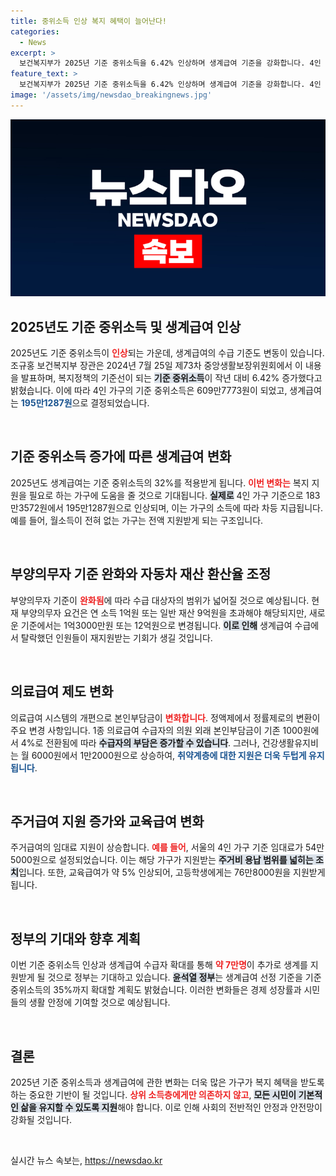 ```yaml
---
title: 중위소득 인상 복지 혜택이 늘어난다!
categories:
  - News
excerpt: >
  보건복지부가 2025년 기준 중위소득을 6.42% 인상하며 생계급여 기준을 강화합니다. 4인 가구는 월 195만1287원이 지원되며, 부양의무자 기준 완화로 약 7만 명이 새로 대상이 될 전망입니다. 복지 대책의 변화가 주목됩니다!
feature_text: >
  보건복지부가 2025년 기준 중위소득을 6.42% 인상하며 생계급여 기준을 강화합니다. 4인 가구는 월 195만1287원이 지원되며, 부양의무자 기준 완화로 약 7만 명이 새로 대상이 될 전망입니다. 복지 대책의 변화가 주목됩니다!
image: '/assets/img/newsdao_breakingnews.jpg'
---
```


<p><img src="/assets/img/newsdao_breakingnews.jpg" alt="firstkoreanews 속보" /></p>

<h2 data-ke-size="size26">2025년도 기준 중위소득 및 생계급여 인상</h2>

<p data-ke-size="size16">2025년도 기준 중위소득이 <b><span style="color: #ee2323;">인상</span></b>되는 가운데, 생계급여의 수급 기준도 변동이 있습니다. 조규홍 보건복지부 장관은 2024년 7월 25일 제73차 중앙생활보장위원회에서 이 내용을 발표하며, 복지정책의 기준선이 되는 <b><span style="background-color: #21538527;">기준 중위소득</span></b>이 작년 대비 6.42% 증가했다고 밝혔습니다. 이에 따라 4인 가구의 기준 중위소득은 609만7773원이 되었고, 생계급여는 <b><span style="color: #1a5490;">195만1287원</span></b>으로 결정되었습니다.</p>

<p data-ke-size="size16">&nbsp;</p>

<h2 data-ke-size="size26">기준 중위소득 증가에 따른 생계급여 변화</h2>

<p data-ke-size="size16">2025년도 생계급여는 기준 중위소득의 32%를 적용받게 됩니다. <b><span style="color: #ee2323;">이번 변화는</span></b> 복지 지원을 필요로 하는 가구에 도움을 줄 것으로 기대됩니다. <b><span style="background-color: #21538527;">실제로</span></b> 4인 가구 기준으로 183만3572원에서 195만1287원으로 인상되며, 이는 가구의 소득에 따라 차등 지급됩니다. 예를 들어, 월소득이 전혀 없는 가구는 전액 지원받게 되는 구조입니다.</p>

<p data-ke-size="size16">&nbsp;</p>

<h2 data-ke-size="size26">부양의무자 기준 완화와 자동차 재산 환산율 조정</h2>

<p data-ke-size="size16">부양의무자 기준이 <b><span style="color: #ee2323;">완화됨</span></b>에 따라 수급 대상자의 범위가 넓어질 것으로 예상됩니다. 현재 부양의무자 요건은 연 소득 1억원 또는 일반 재산 9억원을 초과해야 해당되지만, 새로운 기준에서는 1억3000만원 또는 12억원으로 변경됩니다. <b><span style="background-color: #21538527;">이로 인해</span></b> 생계급여 수급에서 탈락했던 인원들이 재지원받는 기회가 생길 것입니다.</p>

<p data-ke-size="size16">&nbsp;</p>

<h2 data-ke-size="size26">의료급여 제도 변화</h2>

<p data-ke-size="size16">의료급여 시스템의 개편으로 본인부담금이 <b><span style="color: #ee2323;">변화합니다</span></b>. 정액제에서 정률제로의 변환이 주요 변경 사항입니다. 1종 의료급여 수급자의 의원 외래 본인부담금이 기존 1000원에서 4%로 전환됨에 따라 <b><span style="background-color: #21538527;">수급자의 부담은 증가할 수 있습니다</span></b>. 그러나, 건강생활유지비는 월 6000원에서 1만2000원으로 상승하여, <b><span style="color: #1a5490;">취약계층에 대한 지원은 더욱 두텁게 유지됩니다</span></b>.</p>

<p data-ke-size="size16">&nbsp;</p>

<h2 data-ke-size="size26">주거급여 지원 증가와 교육급여 변화</h2>

<p data-ke-size="size16">주거급여의 임대료 지원이 상승합니다. <b><span style="color: #ee2323;">예를 들어</span></b>, 서울의 4인 가구 기준 임대료가 54만5000원으로 설정되었습니다. 이는 해당 가구가 지원받는 <b><span style="background-color: #21538527;">주거비 용납 범위를 넓히는 조치</span></b>입니다. 또한, 교육급여가 약 5% 인상되어, 고등학생에게는 76만8000원을 지원받게 됩니다.</p>

<p data-ke-size="size16">&nbsp;</p>

<h2 data-ke-size="size26">정부의 기대와 향후 계획</h2>

<p data-ke-size="size16">이번 기준 중위소득 인상과 생계급여 수급자 확대를 통해 <b><span style="color: #ee2323;">약 7만명</span></b>이 추가로 생계를 지원받게 될 것으로 정부는 기대하고 있습니다. <b><span style="background-color: #21538527;">윤석열 정부</span></b>는 생계급여 선정 기준을 기준 중위소득의 35%까지 확대할 계획도 밝혔습니다. 이러한 변화들은 경제 성장률과 시민들의 생활 안정에 기여할 것으로 예상됩니다.</p>

<p data-ke-size="size16">&nbsp;</p>

<h2 data-ke-size="size26">결론</h2>

<p data-ke-size="size16">2025년 기준 중위소득과 생계급여에 관한 변화는 더욱 많은 가구가 복지 혜택을 받도록 하는 중요한 기반이 될 것입니다. <b><span style="color: #ee2323;">상위 소득층에게만 의존하지 않고</span></b>, <b><span style="background-color: #21538527;">모든 시민이 기본적인 삶을 유지할 수 있도록 지원</span></b>해야 합니다. 이로 인해 사회의 전반적인 안정과 안전망이 강화될 것입니다.</p>

<p data-ke-size="size16">&nbsp;</p>
실시간 뉴스 속보는, <a href="https://newsdao.kr" rel="dofollow">https://newsdao.kr</a>


